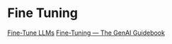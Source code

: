 # Fine Tuning

[Fine-Tune LLMs](https://www.philschmid.de/fine-tune-llms-in-2024-with-trl)
[Fine-Tuning — The GenAI Guidebook](https://ravinkumar.com/GenAiGuidebook/language_models/finetuning.html)
